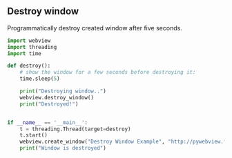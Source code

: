 ## Destroy window

Programmatically destroy created window after five seconds.

``` python
import webview
import threading
import time

def destroy():
    # show the window for a few seconds before destroying it:
    time.sleep(5)

    print("Destroying window..")
    webview.destroy_window()
    print("Destroyed!")


if __name__ == '__main__':
    t = threading.Thread(target=destroy)
    t.start()
    webview.create_window("Destroy Window Example", "http://pywebview.flowrl.com")
    print("Window is destroyed")
```